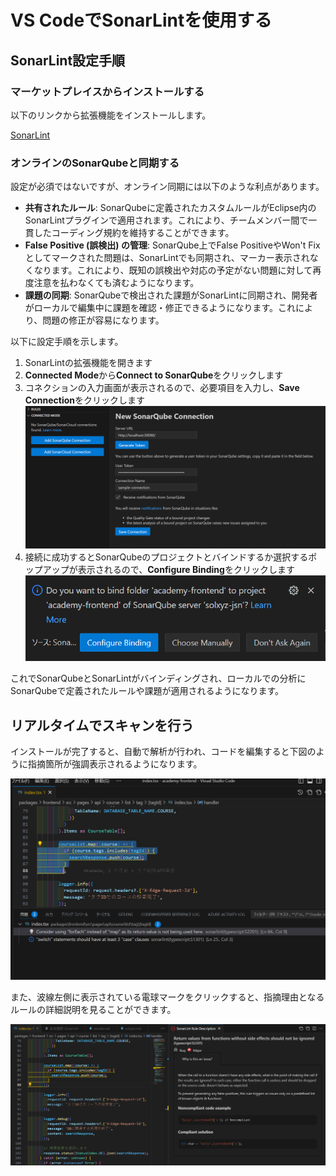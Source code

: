 # VS CodeでSonarLintを使用する

## SonarLint設定手順

### マーケットプレイスからインストールする

以下のリンクから拡張機能をインストールします。

[SonarLint](https://marketplace.visualstudio.com/items?itemName=SonarSource.sonarlint-vscode)

### オンラインのSonarQubeと同期する

設定が必須ではないですが、オンライン同期には以下のような利点があります。

- **共有されたルール**: SonarQubeに定義されたカスタムルールがEclipse内のSonarLintプラグインで適用されます。これにより、チームメンバー間で一貫したコーディング規約を維持することができます。
- **False Positive (誤検出) の管理**: SonarQube上でFalse PositiveやWon't Fixとしてマークされた問題は、SonarLintでも同期され、マーカー表示されなくなります。これにより、既知の誤検出や対応の予定がない問題に対して再度注意を払わなくても済むようになります。
- **課題の同期**: SonarQubeで検出された課題がSonarLintに同期され、開発者がローカルで編集中に課題を確認・修正できるようになります。これにより、問題の修正が容易になります。

以下に設定手順を示します。

1. SonarLintの拡張機能を開きます
2. **Connected Mode**から**Connect to SonarQube**をクリックします
3. コネクションの入力画面が表示されるので、必要項目を入力し、**Save Connection**をクリックします</br>
   ![コネクション設定](./images/vscode_sonarqubeコネクション.png)
4. 接続に成功するとSonarQubeのプロジェクトとバインドするか選択するポップアップが表示されるので、**Configure Binding**をクリックします</br>
   ![バインド選択](./images/vscode_sonarqubeコネクション2.png)

これでSonarQubeとSonarLintがバインディングされ、ローカルでの分析にSonarQubeで定義されたルールや課題が適用されるようになります。

## リアルタイムでスキャンを行う

インストールが完了すると、自動で解析が行われ、コードを編集すると下図のように指摘箇所が強調表示されるようになります。

![リアルタイムスキャン](./images/vscode_リアルタイムスキャン.png)

また、波線左側に表示されている電球マークをクリックすると、指摘理由となるルールの詳細説明を見ることができます。

![ルールの詳細表示](./images/vscode_ルールの詳細表示.png)
